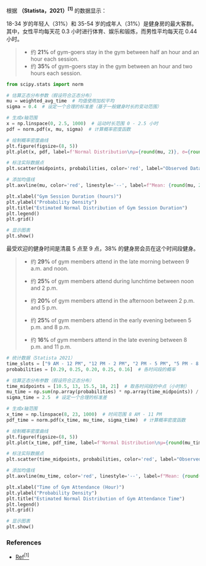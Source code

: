 
根据 **（Statista，2021）$^[1]$** 的数据显示：

18-34 岁的年轻人（31%）和 35-54 岁的成年人（31%）是健身房的最大客群。 
其中，女性平均每天花 0.3 小时进行体育、娱乐和锻炼，而男性平均每天花 0.44 小时。

> - 约 **21%** of gym-goers stay in the gym between half an hour and an hour each session.
> - 约 **35%** of gym-goers stay in the gym between an hour and two hours each session.

```python
from scipy.stats import norm

# 估算正态分布参数（假设符合正态分布）
mu = weighted_avg_time  # 均值使用加权平均
sigma = 0.4  # 设定一个合理的标准差（基于一般健身时长的变动范围）

# 生成x轴范围
x = np.linspace(0, 2.5, 1000)  # 运动时长范围 0 - 2.5 小时
pdf = norm.pdf(x, mu, sigma)  # 计算概率密度函数

# 绘制概率密度曲线
plt.figure(figsize=(8, 5))
plt.plot(x, pdf, label=f'Normal Distribution\nμ={round(mu, 2)}, σ={round(sigma, 2)}', color='blue')

# 标注实际数据点
plt.scatter(midpoints, probabilities, color='red', label="Observed Data", zorder=3)

# 添加均值线
plt.axvline(mu, color='red', linestyle='--', label=f"Mean: {round(mu, 2)}h")

plt.xlabel("Gym Session Duration (hours)")
plt.ylabel("Probability Density")
plt.title("Estimated Normal Distribution of Gym Session Duration")
plt.legend()
plt.grid()

# 显示图表
plt.show()

```

[//]: # (![img.png]&#40;img.png&#41;)

最受欢迎的健身时间是清晨 5 点至 9 点，38% 的健身房会员在这个时间段健身。

> - 约 **29%** of gym members attend in the late morning between 9 a.m. and noon.
> 
> - 约 **25%** of gym members attend during lunchtime between noon and 2 p.m.
> 
> - 约 **20%** of gym members attend in the afternoon between 2 p.m. and 5 p.m.
> 
> - 约 **25%** of gym members attend in the early evening between 5 p.m. and 8 p.m.
> 
> - 约 **16%** of gym members attend in the late evening between 8 p.m. and 11 p.m.

```python
# 统计数据（Statista 2021）
time_slots = ["9 AM - 12 PM", "12 PM - 2 PM", "2 PM - 5 PM", "5 PM - 8 PM", "8 PM - 11 PM"]
probabilities = [0.29, 0.25, 0.20, 0.25, 0.16]  # 各时间段的概率

# 估算正态分布参数（假设符合正态分布）
time_midpoints = [10.5, 13, 15.5, 18, 21]  # 取各时间段的中点（小时制）
mu_time = np.sum(np.array(probabilities) * np.array(time_midpoints)) / np.sum(probabilities)  # 加权均值
sigma_time = 2.5  # 设定一个合理的标准差

# 生成x轴范围
x_time = np.linspace(8, 23, 1000)  # 时间范围 8 AM - 11 PM
pdf_time = norm.pdf(x_time, mu_time, sigma_time)  # 计算概率密度函数

# 绘制概率密度曲线
plt.figure(figsize=(8, 5))
plt.plot(x_time, pdf_time, label=f'Normal Distribution\nμ={round(mu_time, 2)}h, σ={round(sigma_time, 2)}h', color='blue')

# 标注实际数据点
plt.scatter(time_midpoints, probabilities, color='red', label="Observed Data", zorder=3)

# 添加均值线
plt.axvline(mu_time, color='red', linestyle='--', label=f"Mean: {round(mu_time, 2)}h")

plt.xlabel("Time of Gym Attendance (Hour)")
plt.ylabel("Probability Density")
plt.title("Estimated Normal Distribution of Gym Attendance Time")
plt.legend()
plt.grid()

# 显示图表
plt.show()

```







### References

- [Ref$^{[1]}$](https://gymdesk.com/blog/gym-membership-statistics/)